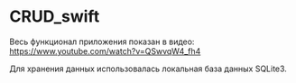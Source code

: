# CRUD_swift

Весь функционал приложения показан в видео: https://www.youtube.com/watch?v=QSwvqW4_fh4

Для хранения данных использовалась локальная база данных SQLite3.
